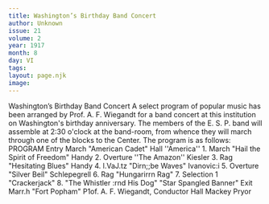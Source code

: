```yaml
---
title: Washington’s Birthday Band Concert
author: Unknown
issue: 21
volume: 2
year: 1917
month: 8
day: VI
tags:
layout: page.njk
image:
---
```

Washington’s Birthday Band Concert   A select program of popular music has been arranged by Prof. A. F. Wiegandt for a band concert at this institution on Washington's birthday anniversary. The members of the E. S. P. band will assemble at 2:30 o'clock at the band-room, from whence they will march through one of the blocks to the Center. The program is as follows:   PROGRAM   Entry March "American Cadet" Hall ''America''   1. March "Hail the Spirit of Freedom" Handy   2. Overture ''The Amazon'' Kiesler   3. Rag "Hesitating Blues" Handy   4. l.VaJ.tz "Dirn;;be Waves" Ivanovic:i   5. Overture "Silver Beil" Schlepegrell   6. Rag "Hungarirrn Rag"   7. Selection 1 "Crackerjack"   8. "The Whistler :rnd His Dog" "Star Spangled Banner"   Exit Marr.h "Fort Popham"   P1of. A. F. Wiegandt, Conductor   Hall   Mackey Pryor   
